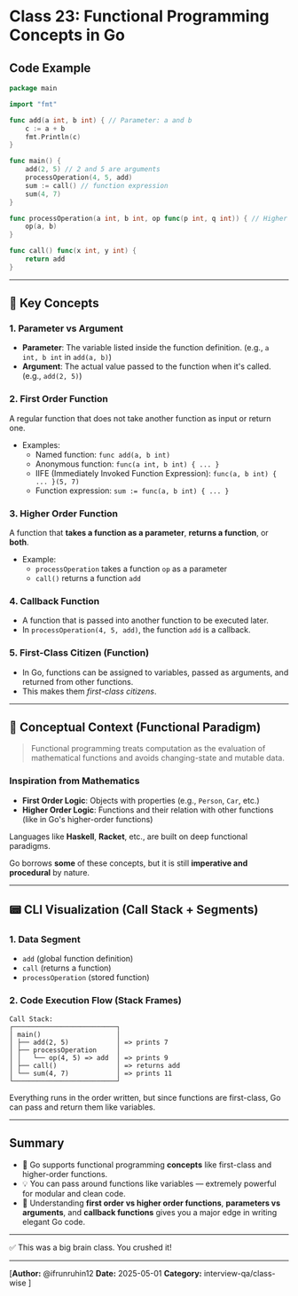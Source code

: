 # Class 23: Functional Programming Concepts in Go

## Code Example
```go
package main

import "fmt"

func add(a int, b int) { // Parameter: a and b
	c := a + b
	fmt.Println(c)
}

func main() {
	add(2, 5) // 2 and 5 are arguments
	processOperation(4, 5, add)
	sum := call() // function expression
	sum(4, 7)
}

func processOperation(a int, b int, op func(p int, q int)) { // Higher order function
	op(a, b)
}

func call() func(x int, y int) {
	return add
}
```

---

## 🧠 Key Concepts

### 1. **Parameter vs Argument**
- **Parameter**: The variable listed inside the function definition. (e.g., `a int, b int` in `add(a, b)`)
- **Argument**: The actual value passed to the function when it's called. (e.g., `add(2, 5)`)

### 2. **First Order Function**
A regular function that does not take another function as input or return one.
- Examples:
  - Named function: `func add(a, b int)`
  - Anonymous function: `func(a int, b int) { ... }`
  - IIFE (Immediately Invoked Function Expression): `func(a, b int) { ... }(5, 7)`
  - Function expression: `sum := func(a, b int) { ... }`

### 3. **Higher Order Function**
A function that **takes a function as a parameter**, **returns a function**, or **both**.
- Example:
  - `processOperation` takes a function `op` as a parameter
  - `call()` returns a function `add`

### 4. **Callback Function**
- A function that is passed into another function to be executed later.
- In `processOperation(4, 5, add)`, the function `add` is a callback.

### 5. **First-Class Citizen (Function)**
- In Go, functions can be assigned to variables, passed as arguments, and returned from other functions.
- This makes them *first-class citizens*.

---

## 🧠 Conceptual Context (Functional Paradigm)

> Functional programming treats computation as the evaluation of mathematical functions and avoids changing-state and mutable data.

### Inspiration from Mathematics
- **First Order Logic**: Objects with properties (e.g., `Person`, `Car`, etc.)
- **Higher Order Logic**: Functions and their relation with other functions (like in Go's higher-order functions)

Languages like **Haskell**, **Racket**, etc., are built on deep functional paradigms.

Go borrows **some** of these concepts, but it is still **imperative and procedural** by nature.

---

## 📟 CLI Visualization (Call Stack + Segments)

### 1. **Data Segment**
- `add` (global function definition)
- `call` (returns a function)
- `processOperation` (stored function)

### 2. **Code Execution Flow (Stack Frames)**
```shell
Call Stack:
┌──────────────────────────┐
│ main()                   │
│ ├── add(2, 5)            │ => prints 7
│ ├── processOperation     │
│ │   └── op(4, 5) => add  │ => prints 9
│ ├── call()               │ => returns add
│ └── sum(4, 7)            │ => prints 11
└──────────────────────────┘
```

Everything runs in the order written, but since functions are first-class, Go can pass and return them like variables.

---

## Summary
- 🌱 Go supports functional programming **concepts** like first-class and higher-order functions.
- 💡 You can pass around functions like variables — extremely powerful for modular and clean code.
- 🧠 Understanding **first order vs higher order functions**, **parameters vs arguments**, and **callback functions** gives you a major edge in writing elegant Go code.

---

✅ This was a big brain class. You crushed it!

---


[**Author:** @ifrunruhin12
**Date:** 2025-05-01
**Category:** interview-qa/class-wise
]